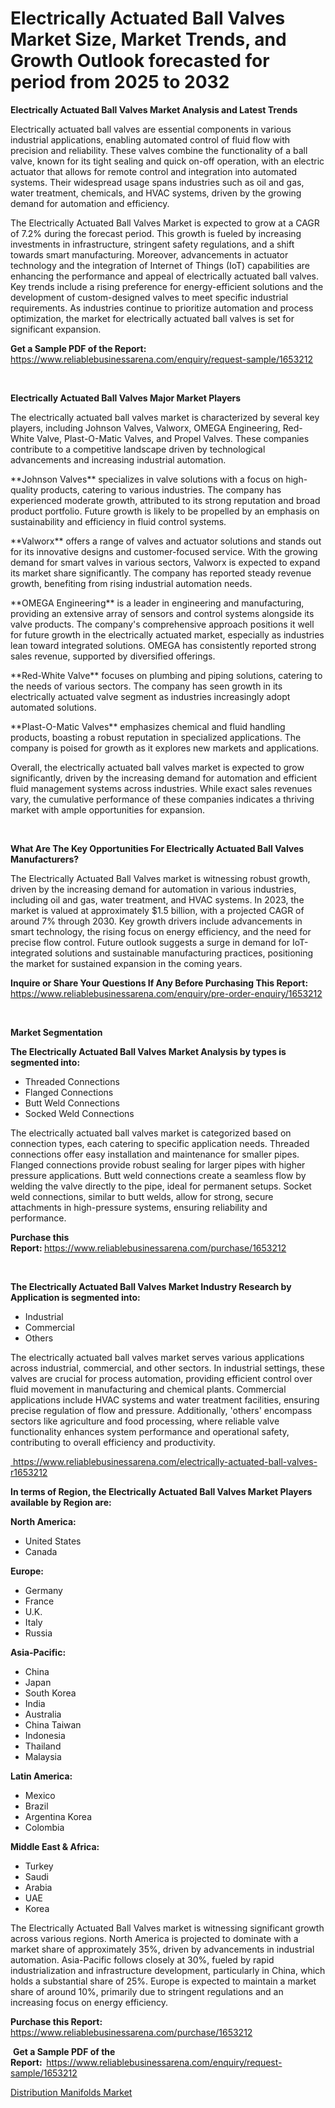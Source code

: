 <p><h1>Electrically Actuated Ball Valves Market Size, Market Trends, and Growth Outlook forecasted for period from 2025 to 2032</h1></p><p><strong>Electrically Actuated Ball Valves Market Analysis and Latest Trends</strong></p>
<p><p>Electrically actuated ball valves are essential components in various industrial applications, enabling automated control of fluid flow with precision and reliability. These valves combine the functionality of a ball valve, known for its tight sealing and quick on-off operation, with an electric actuator that allows for remote control and integration into automated systems. Their widespread usage spans industries such as oil and gas, water treatment, chemicals, and HVAC systems, driven by the growing demand for automation and efficiency.</p><p>The Electrically Actuated Ball Valves Market is expected to grow at a CAGR of 7.2% during the forecast period. This growth is fueled by increasing investments in infrastructure, stringent safety regulations, and a shift towards smart manufacturing. Moreover, advancements in actuator technology and the integration of Internet of Things (IoT) capabilities are enhancing the performance and appeal of electrically actuated ball valves. Key trends include a rising preference for energy-efficient solutions and the development of custom-designed valves to meet specific industrial requirements. As industries continue to prioritize automation and process optimization, the market for electrically actuated ball valves is set for significant expansion.</p></p>
<p><strong>Get a Sample PDF of the Report:&nbsp;</strong> <a href="https://www.reliablebusinessarena.com/enquiry/request-sample/1653212?utm_campaign=2805&utm_medium=2&utm_source=Github&utm_content=ia&utm_term=05032025&utm_id=electrically-actuated-ball-valves">https://www.reliablebusinessarena.com/enquiry/request-sample/1653212</a></p>
<p>&nbsp;</p>
<p><strong>Electrically Actuated Ball Valves Major Market Players</strong></p>
<p><p>The electrically actuated ball valves market is characterized by several key players, including Johnson Valves, Valworx, OMEGA Engineering, Red-White Valve, Plast-O-Matic Valves, and Propel Valves. These companies contribute to a competitive landscape driven by technological advancements and increasing industrial automation.</p><p>**Johnson Valves** specializes in valve solutions with a focus on high-quality products, catering to various industries. The company has experienced moderate growth, attributed to its strong reputation and broad product portfolio. Future growth is likely to be propelled by an emphasis on sustainability and efficiency in fluid control systems.</p><p>**Valworx** offers a range of valves and actuator solutions and stands out for its innovative designs and customer-focused service. With the growing demand for smart valves in various sectors, Valworx is expected to expand its market share significantly. The company has reported steady revenue growth, benefiting from rising industrial automation needs.</p><p>**OMEGA Engineering** is a leader in engineering and manufacturing, providing an extensive array of sensors and control systems alongside its valve products. The company's comprehensive approach positions it well for future growth in the electrically actuated market, especially as industries lean toward integrated solutions. OMEGA has consistently reported strong sales revenue, supported by diversified offerings.</p><p>**Red-White Valve** focuses on plumbing and piping solutions, catering to the needs of various sectors. The company has seen growth in its electrically actuated valve segment as industries increasingly adopt automated solutions. </p><p>**Plast-O-Matic Valves** emphasizes chemical and fluid handling products, boasting a robust reputation in specialized applications. The company is poised for growth as it explores new markets and applications.</p><p>Overall, the electrically actuated ball valves market is expected to grow significantly, driven by the increasing demand for automation and efficient fluid management systems across industries. While exact sales revenues vary, the cumulative performance of these companies indicates a thriving market with ample opportunities for expansion.</p></p>
<p>&nbsp;</p>
<p><strong>What Are The Key Opportunities For Electrically Actuated Ball Valves Manufacturers?</strong></p>
<p><p>The Electrically Actuated Ball Valves market is witnessing robust growth, driven by the increasing demand for automation in various industries, including oil and gas, water treatment, and HVAC systems. In 2023, the market is valued at approximately $1.5 billion, with a projected CAGR of around 7% through 2030. Key growth drivers include advancements in smart technology, the rising focus on energy efficiency, and the need for precise flow control. Future outlook suggests a surge in demand for IoT-integrated solutions and sustainable manufacturing practices, positioning the market for sustained expansion in the coming years.</p></p>
<p><strong>Inquire or Share Your Questions If Any Before Purchasing This Report:</strong> <a href="https://www.reliablebusinessarena.com/enquiry/pre-order-enquiry/1653212?utm_campaign=2805&utm_medium=2&utm_source=Github&utm_content=ia&utm_term=05032025&utm_id=electrically-actuated-ball-valves">https://www.reliablebusinessarena.com/enquiry/pre-order-enquiry/1653212</a></p>
<p>&nbsp;</p>
<p><strong>Market Segmentation</strong></p>
<p><strong>The Electrically Actuated Ball Valves Market Analysis by types is segmented into:</strong></p>
<p><ul><li>Threaded Connections</li><li>Flanged Connections</li><li>Butt Weld Connections</li><li>Socked Weld Connections</li></ul></p>
<p><p>The electrically actuated ball valves market is categorized based on connection types, each catering to specific application needs. Threaded connections offer easy installation and maintenance for smaller pipes. Flanged connections provide robust sealing for larger pipes with higher pressure applications. Butt weld connections create a seamless flow by welding the valve directly to the pipe, ideal for permanent setups. Socket weld connections, similar to butt welds, allow for strong, secure attachments in high-pressure systems, ensuring reliability and performance.</p></p>
<p><strong>Purchase this Report:&nbsp;</strong><a href="https://www.reliablebusinessarena.com/purchase/1653212?utm_campaign=2805&utm_medium=2&utm_source=Github&utm_content=ia&utm_term=05032025&utm_id=electrically-actuated-ball-valves">https://www.reliablebusinessarena.com/purchase/1653212</a></p>
<p>&nbsp;</p>
<p><strong>The Electrically Actuated Ball Valves Market Industry Research by Application is segmented into:</strong></p>
<p><ul><li>Industrial</li><li>Commercial</li><li>Others</li></ul></p>
<p><p>The electrically actuated ball valves market serves various applications across industrial, commercial, and other sectors. In industrial settings, these valves are crucial for process automation, providing efficient control over fluid movement in manufacturing and chemical plants. Commercial applications include HVAC systems and water treatment facilities, ensuring precise regulation of flow and pressure. Additionally, 'others' encompass sectors like agriculture and food processing, where reliable valve functionality enhances system performance and operational safety, contributing to overall efficiency and productivity.</p></p>
<p><a href="https://www.reliablebusinessarena.com/electrically-actuated-ball-valves-r1653212?utm_campaign=2805&utm_medium=2&utm_source=Github&utm_content=ia&utm_term=05032025&utm_id=electrically-actuated-ball-valves">&nbsp;https://www.reliablebusinessarena.com/electrically-actuated-ball-valves-r1653212</a></p>
<p><strong>In terms of Region, the Electrically Actuated Ball Valves Market Players available by Region are:</strong></p>
<p>
    <p> <strong> North America: </strong>
        <ul>
            <li>United States</li>
            <li>Canada</li>
        </ul>
        </p> 
    <p> <strong> Europe: </strong>
        <ul>
            <li>Germany</li>
            <li>France</li>
            <li>U.K.</li>
            <li>Italy</li>
            <li>Russia</li>
        </ul>
        </p> 
    <p> <strong> Asia-Pacific: </strong>
        <ul>
            <li>China</li>
            <li>Japan</li>
            <li>South Korea</li>
            <li>India</li>
            <li>Australia</li>
            <li>China Taiwan</li>
            <li>Indonesia</li>
            <li>Thailand</li>
            <li>Malaysia</li>
        </ul>
        </p> 
    <p> <strong> Latin America: </strong>
        <ul>
            <li>Mexico</li>
            <li>Brazil</li>
            <li>Argentina Korea</li>
            <li>Colombia</li>
        </ul>
        </p> 
    <p> <strong> Middle East & Africa: </strong>
        <ul>
            <li>Turkey</li>
            <li>Saudi</li>
            <li>Arabia</li>
            <li>UAE</li>
            <li>Korea</li>
        </ul>
    </p>
    </p>
<p><p>The Electrically Actuated Ball Valves market is witnessing significant growth across various regions. North America is projected to dominate with a market share of approximately 35%, driven by advancements in industrial automation. Asia-Pacific follows closely at 30%, fueled by rapid industrialization and infrastructure development, particularly in China, which holds a substantial share of 25%. Europe is expected to maintain a market share of around 10%, primarily due to stringent regulations and an increasing focus on energy efficiency.</p></p>
<p><strong>Purchase this Report: </strong><a href="https://www.reliablebusinessarena.com/purchase/1653212?utm_campaign=2805&utm_medium=2&utm_source=Github&utm_content=ia&utm_term=05032025&utm_id=electrically-actuated-ball-valves">https://www.reliablebusinessarena.com/purchase/1653212</a></p>
<p>&nbsp;<strong>Get a Sample PDF of the Report:&nbsp;&nbsp;</strong><a href="https://www.reliablebusinessarena.com/enquiry/request-sample/1653212?utm_campaign=2805&utm_medium=2&utm_source=Github&utm_content=ia&utm_term=05032025&utm_id=electrically-actuated-ball-valves">https://www.reliablebusinessarena.com/enquiry/request-sample/1653212</a></p>
<p><strong></strong></p>
<p><p><a href="https://github.com/elitasvimal/Market-Research-Report-List-1/blob/main/distribution-manifolds-market.md?utm_campaign=2805&utm_medium=2&utm_source=Github&utm_content=ia&utm_term=05032025&utm_id=electrically-actuated-ball-valves">Distribution Manifolds Market</a></p></p>